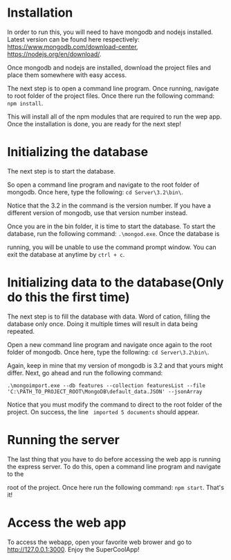 # Installation
In order to run this, you will need to have mongodb and nodejs installed. Latest version can be found here respectively: https://www.mongodb.com/download-center, https://nodejs.org/en/download/. 

Once mongodb and nodejs are installed, download the project files and place them somewhere with easy access.

The next step is to open a command line program. Once running, navigate to root folder of the project files. Once there run the following command: `npm install`.

This will install all of the npm modules that are required to run the wep app. Once the installation is done, you are ready for the next step!


# Initializing the database

The next step is to start the database.

So open a command line program and navigate to the root folder of mongodb. Once here, type the following: `cd Server\3.2\bin\`.

Notice that the 3.2 in the command is the version number. If you have a different version of mongodb, use that version number instead. 

Once you are in the bin folder, it is time to start the database. To start the database, run the following command: `.\mongod.exe`. Once the database is

running, you will be unable to use the command prompt window. You can exit the database at anytime by `ctrl + c`.


# Initializing data to the database(Only do this the first time)

The next step is to fill the database with data. Word of cation, filling the database only once. Doing it multiple times will result in data being repeated.

Open a new command line program and navigate once again to the root folder of mongodb. Once here, type the following: `cd Server\3.2\bin\`.

Again, keep in mine that my version of mongodb is 3.2 and that yours might differ. Next, go ahead and run the following command: 

`.\mongoimport.exe --db features --collection featuresList --file 'C:\PATH_TO_PROJECT_ROOT\MongoDB\default_data.JSON' --jsonArray`

Notice that you must modify the command to direct to the root folder of the project. On success, the line ` imported 5 documents` should appear.


# Running the server

The last thing that you have to do before accessing the web app is running the express server. To do this, open a command line program and navigate to the 

root of the project. Once here run the following command: `npm start`. That's it! 


# Access the web app

To access the webapp, open your favorite web brower and go to http://127.0.0.1:3000. Enjoy the SuperCoolApp!